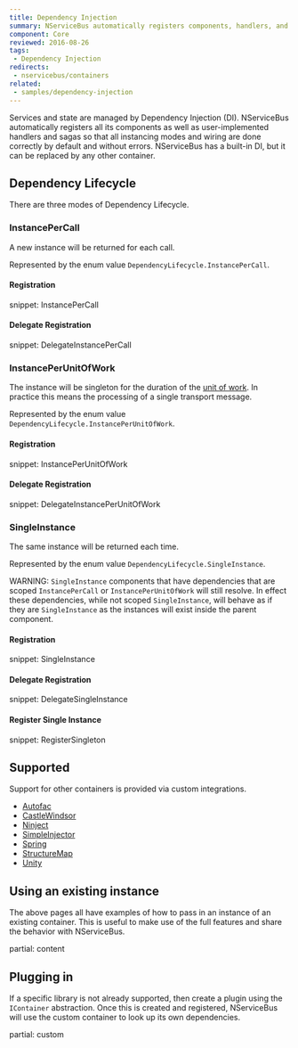 ```yaml
---
title: Dependency Injection
summary: NServiceBus automatically registers components, handlers, and sagas.
component: Core
reviewed: 2016-08-26
tags:
 - Dependency Injection
redirects:
 - nservicebus/containers
related:
 - samples/dependency-injection
---
```


Services and state are managed by Dependency Injection (DI). NServiceBus automatically registers all its components as well as user-implemented handlers and sagas so that all instancing modes and wiring are done correctly by default and without errors. NServiceBus has a built-in DI, but it can be replaced by any other container.


## Dependency Lifecycle

There are three modes of Dependency Lifecycle.


### InstancePerCall

A new instance will be returned for each call.

Represented by the enum value `DependencyLifecycle.InstancePerCall`.


#### Registration

snippet: InstancePerCall


#### Delegate Registration

snippet: DelegateInstancePerCall


### InstancePerUnitOfWork

The instance will be singleton for the duration of the [unit of work](/nservicebus/pipeline/unit-of-work.md). In practice this means the processing of a single transport message.

Represented by the enum value `DependencyLifecycle.InstancePerUnitOfWork`.


#### Registration

snippet: InstancePerUnitOfWork


#### Delegate Registration

snippet: DelegateInstancePerUnitOfWork


### SingleInstance

The same instance will be returned each time.

Represented by the enum value `DependencyLifecycle.SingleInstance`.

WARNING: `SingleInstance` components that have dependencies that are scoped `InstancePerCall` or `InstancePerUnitOfWork` will still resolve. In effect these dependencies, while not scoped `SingleInstance`, will behave as if they are `SingleInstance` as the instances will exist inside the parent component.


#### Registration

snippet: SingleInstance


#### Delegate Registration

snippet: DelegateSingleInstance


#### Register Single Instance

snippet: RegisterSingleton


## Supported

Support for other containers is provided via custom integrations.

 * [Autofac](autofac.md)
 * [CastleWindsor](castlewindsor.md)
 * [Ninject](ninject.md)
 * [SimpleInjector](simpleinjector.md)
 * [Spring](spring.md)
 * [StructureMap](structuremap.md)
 * [Unity](unity.md)


## Using an existing instance

The above pages all have examples of how to pass in an instance of an existing container. This is useful to make use of the full features and share the behavior with NServiceBus.


partial: content


## Plugging in

If a specific library is not already supported, then create a plugin using the `IContainer` abstraction. Once this is created and registered, NServiceBus will use the custom container to look up its own dependencies.

partial: custom